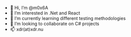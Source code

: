 - 👋 Hi, I’m @m0x6A
- 👀 I’m interested in .Net and React
- 🌱 I’m currently learning different testing methodologies
- 💞️ I’m looking to collaborate on C# projects
- 📫 xdr(at)xdr.nu

<!---
xdr84/xdr84 is a ✨ special ✨ repository because its `README.md` (this file) appears on your GitHub profile.
You can click the Preview link to take a look at your changes.
--->
